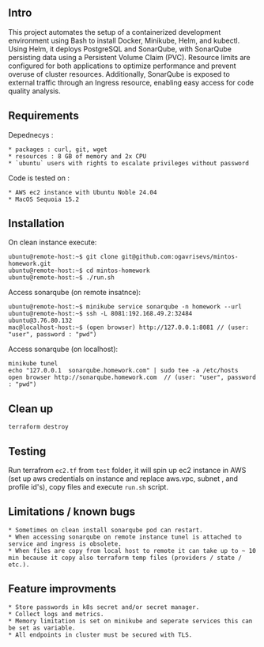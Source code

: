 Intro
-------

This project automates the setup of a containerized development environment using Bash to install Docker, Minikube, Helm, and kubectl. Using Helm, it deploys PostgreSQL and SonarQube, with SonarQube persisting data using a Persistent Volume Claim (PVC). Resource limits are configured for both applications to optimize performance and prevent overuse of cluster resources. Additionally, SonarQube is exposed to external traffic through an Ingress resource, enabling easy access for code quality analysis. 

Requirements 
-------------

Depednecys : 

    * packages : curl, git, wget 
    * resources : 8 GB of memory and 2x CPU 
    * `ubuntu` users with rights to escalate privileges without password

Code is tested on : 

    * AWS ec2 instance with Ubuntu Noble 24.04
    * MacOS Sequoia 15.2

Installation 
-------------

On clean instance execute: 

    ubuntu@remote-host:~$ git clone git@github.com:ogavrisevs/mintos-homework.git
    ubuntu@remote-host:~$ cd mintos-homework
    ubuntu@remote-host:~$ ./run.sh

Access sonarqube (on remote insatnce): 

    ubuntu@remote-host:~$ minikube service sonarqube -n homework --url
    ubuntu@remote-host:~$ ssh -L 8081:192.168.49.2:32484 ubuntu@3.76.80.132
    mac@localhost-host:~$ (open browser) http://127.0.0.1:8081 // (user: "user", password : "pwd")

Access sonarqube (on localhost): 

    minikube tunel 
    echo "127.0.0.1  sonarqube.homework.com" | sudo tee -a /etc/hosts
    open browser http://sonarqube.homework.com  // (user: "user", password : "pwd")

Clean up 
--------

    terraform destroy 

Testing 
---------

Run terrafrom `ec2.tf` from `test` folder, it will spin up ec2 instance in AWS (set up aws credentials on instance and replace aws.vpc, subnet , and profile id's), copy files and execute `run.sh` script. 

Limitations / known bugs 
--------------------------

    * Sometimes on clean install sonarqube pod can restart.
    * When accessing sonarqube on remote instance tunel is attached to service and ingress is obsolete. 
    * When files are copy from local host to remote it can take up to ~ 10 min because it copy also terraform temp files (providers / state / etc.). 


Feature improvments 
--------------------

    * Store passwords in k8s secret and/or secret manager. 
    * Collect logs and metrics.
    * Memory limitation is set on minikube and seperate services this can be set as variable. 
    * All endpoints in cluster must be secured with TLS.
